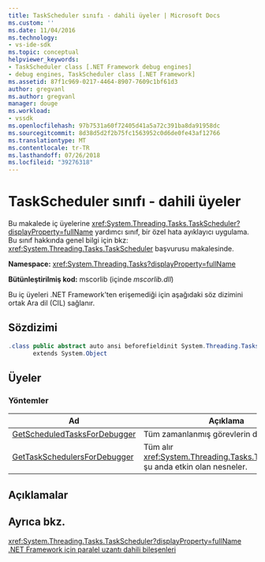 ```yaml
---
title: TaskScheduler sınıfı - dahili üyeler | Microsoft Docs
ms.custom: ''
ms.date: 11/04/2016
ms.technology:
- vs-ide-sdk
ms.topic: conceptual
helpviewer_keywords:
- TaskScheduler class [.NET Framework debug engines]
- debug engines, TaskScheduler class [.NET Framework]
ms.assetid: 87f1c969-0217-4464-8907-7609c1bf61d3
author: gregvanl
ms.author: gregvanl
manager: douge
ms.workload:
- vssdk
ms.openlocfilehash: 97b7531a60f72405d41a5a72c391ba8da91958dc
ms.sourcegitcommit: 8d38d5d2f2b75fc1563952c0d6de0fe43af12766
ms.translationtype: MT
ms.contentlocale: tr-TR
ms.lasthandoff: 07/26/2018
ms.locfileid: "39276318"
---
```

# <a name="taskscheduler-class---internal-members"></a>TaskScheduler sınıfı - dahili üyeler
Bu makalede iç üyelerine <xref:System.Threading.Tasks.TaskScheduler?displayProperty=fullName> yardımcı sınıf, bir özel hata ayıklayıcı uygulama. Bu sınıf hakkında genel bilgi için bkz: <xref:System.Threading.Tasks.TaskScheduler> başvurusu makalesinde.  
  
 **Namespace:** <xref:System.Threading.Tasks?displayProperty=fullName>  
  
 **Bütünleştirilmiş kod:** mscorlib (içinde *mscorlib.dll*)  
  
 Bu iç üyeleri .NET Framework'ten erişemediği için aşağıdaki söz dizimini ortak Ara dil (CIL) sağlanır.  
  
## <a name="syntax"></a>Sözdizimi  
  
```csharp  
.class public abstract auto ansi beforefieldinit System.Threading.Tasks.TaskScheduler  
       extends System.Object  
```  
  
## <a name="members"></a>Üyeler  
  
### <a name="methods"></a>Yöntemler  
  
|Ad|Açıklama|  
|----------|-----------------|  
|[GetScheduledTasksForDebugger](../../extensibility/debugger/getscheduledtasksfordebugger-method.md)|Tüm zamanlanmış görevlerin dizisini alır.|  
|[GetTaskSchedulersForDebugger](../../extensibility/debugger/gettaskschedulersfordebugger-method.md)|Tüm alır <xref:System.Threading.Tasks.TaskScheduler> şu anda etkin olan nesneler.|  
  
## <a name="remarks"></a>Açıklamalar  
  
## <a name="see-also"></a>Ayrıca bkz.  
 <xref:System.Threading.Tasks.TaskScheduler?displayProperty=fullName>   
 [.NET Framework için paralel uzantı dahili bileşenleri](../../extensibility/debugger/parallel-extension-internals-for-the-dotnet-framework.md)